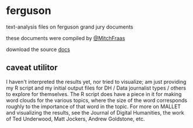ferguson
========

text-analysis files on ferguson grand jury documents

these documents were compiled by [@MitchFraas](http://twitter.com/MitchFraas)

download the source [docs](https://s3.amazonaws.com/fraasdev/FergusonTextGuide.txt)

## caveat utilitor
I haven't interpreted the results yet, nor tried to visualize; am just providing my R script and my initial output files for DH / Data journalist types / others to explore for themselves. The R script does have a piece in it for making word clouds for the various topics, where the size of the word corresponds roughly to the importance of that word in the topic. For more on MALLET and visualizing the results, see the Journal of Digital Humanities, the work of Ted Underwood, Matt Jockers, Andrew Goldstone, etc.
